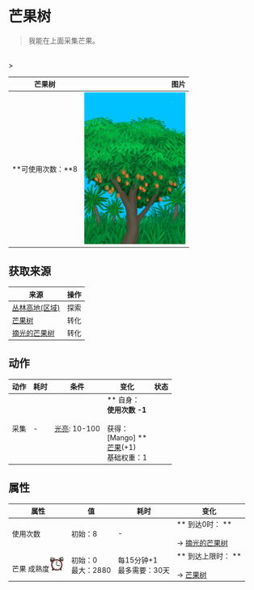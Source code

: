 # 芒果树  
> 我能在上面采集芒果。  
<br>  
>   
  
  芒果树  |   图片   
 ----  |  ----:   
 **可使用次数：**8  |  <img decoding="async" src="Sprite/MangoTree.png" href="a.md" style="max-width:300px;max-height:300px;">   
  
## 获取来源  
来源  |  操作  
----  |  ----  
[丛林高地(区域)](JungleHighlands.md)  |  探索  
[芒果树](MangoTree.md)  |  转化  
[摘光的芒果树](MangoTreeCleared.md)  |  转化  
## 动作  
动作  |  耗时  |  条件  |  变化  |  状态  
----  |  ----  |  ----  |  ----  |  ----  
采集<br>  |  -  |  [光亮](Light.md): 10-100  |  ** 自身：**<br>使用次数  -1<br><br>** 获得： **<br>** [Mango] **<br>  [芒果](Mango.md)(+1)<br>基础权重：1  |    
## 属性   
属性  |  值  |  耗时  |  变化  
----  |  ----  |  ----  |  ----  
使用次数  |  初始：8  |  -  |  ** 到达0时： **<br><br>→ [摘光的芒果树](MangoTreeCleared.md)  
芒果 成熟度<img decoding="async" src="Sprite/AlarmClock.png" href="a.md" style="max-width:30px;max-height:30px;">  |  初始：0<br>最大：2880  |  每15分钟+1<br>最多需要：30天  |  ** 到达上限时： **<br><br>→ [芒果树](MangoTree.md)  


<script>document.title="芒果树 - 卡牌生存百科 Card Survival Wiki";</script>